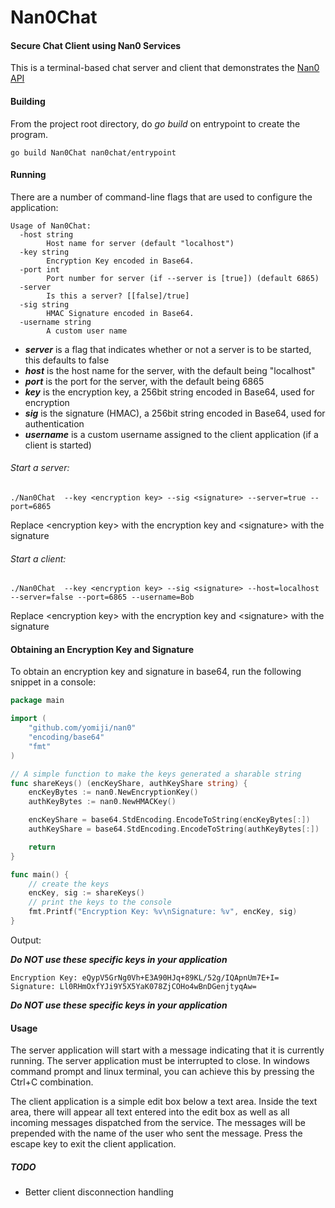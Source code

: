 # Nan0Chat
#### Secure Chat Client using Nan0 Services

This is a terminal-based chat server and client that demonstrates the [Nan0 API](https://github.com/yomiji/nan0)

#### Building
From the project root directory, do *go build* on entrypoint to create the program.
```
go build Nan0Chat nan0chat/entrypoint
```

#### Running
There are a number of command-line flags that are used to configure the application:
```
Usage of Nan0Chat:
  -host string
        Host name for server (default "localhost")
  -key string
        Encryption Key encoded in Base64.
  -port int
        Port number for server (if --server is [true]) (default 6865)
  -server
        Is this a server? [[false]/true]
  -sig string
        HMAC Signature encoded in Base64.
  -username string
        A custom user name
```
* ***server*** is a flag that indicates whether or not a server is to be started, this defaults to false
* ***host*** is the host name for the server, with the default being "localhost"
* ***port*** is the port for the server, with the default being 6865
* ***key*** is the encryption key, a 256bit string encoded in Base64, used for encryption
* ***sig*** is the signature (HMAC), a 256bit string encoded in Base64, used for authentication
* ***username*** is a custom username assigned to the client application (if a client is started)

###### Start a server:
```
./Nan0Chat  --key <encryption key> --sig <signature> --server=true --port=6865
```
Replace \<encryption key> with the encryption key and \<signature> with the signature

###### Start a client:
```
./Nan0Chat  --key <encryption key> --sig <signature> --host=localhost --server=false --port=6865 --username=Bob
```
Replace \<encryption key> with the encryption key and \<signature> with the signature

#### Obtaining an Encryption Key and Signature
To obtain an encryption key and signature in base64, run the following snippet in a console:
```go
package main

import (
	"github.com/yomiji/nan0"
	"encoding/base64"
	"fmt"
)

// A simple function to make the keys generated a sharable string
func shareKeys() (encKeyShare, authKeyShare string) {
	encKeyBytes := nan0.NewEncryptionKey()
	authKeyBytes := nan0.NewHMACKey()

	encKeyShare = base64.StdEncoding.EncodeToString(encKeyBytes[:])
	authKeyShare = base64.StdEncoding.EncodeToString(authKeyBytes[:])

	return
}

func main() {
	// create the keys
	encKey, sig := shareKeys()
	// print the keys to the console
	fmt.Printf("Encryption Key: %v\nSignature: %v", encKey, sig)
}
```
Output:

***Do NOT use these specific keys in your application***
```
Encryption Key: eQypV5GrNg0Vh+E3A90HJq+89KL/52g/IQApnUm7E+I=
Signature: Ll0RHmOxfYJi9Y5X5YaK078ZjCOHo4wBnDGenjtyqAw=
```
***Do NOT use these specific keys in your application***

#### Usage
The server application will start with a message indicating that it is currently running. The server application must be
interrupted to close. In windows command prompt and linux terminal, you can achieve this by pressing the Ctrl+C
combination.

The client application is a simple edit box below a text area. Inside the text area, there will appear all text entered
into the edit box as well as all incoming messages dispatched from the service. The messages will be prepended with the
name of the user who sent the message. Press the escape key to exit the client application.

##### TODO
* Better client disconnection handling
